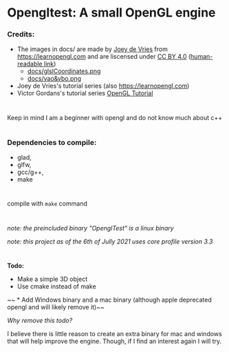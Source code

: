 # Opengltest: A small OpenGL engine 
### Credits:
* The images in docs/ are made by [Joey de Vries](https://twitter.com/JoeyDeVriez) from https://learnopengl.com and are liscensed under [CC BY 4.0](https://creativecommons.org/licenses/by/4.0/legalcode) ([human-readable link](https://creativecommons.org/licenses/by-nc/4.0/))
  * [docs/glslCoordinates.png](https://learnopengl.com/img/getting-started/ndc.png)
  * [docs/vao&vbo.png](https://learnopengl.com/img/getting-started/vertex_array_objects.png)
* Joey de Vries's tutorial series (also https://learnopengl.com)
* Victor Gordans's tutorial series [OpenGL Tutorial](https://www.youtube.com/watch?v=XpBGwZNyUh0&list=PLPaoO-vpZnumdcb4tZc4x5Q-v7CkrQ6M-)

#

Keep in mind I am a beginner with opengl and do not know much about c++

#

### Dependencies to **compile**:
* glad,
* glfw,
* gcc/g++,
* make

#

compile with `make` command

#

*note: the preincluded binary "OpenglTest" is a linux binary*

*note: this project as of the 6th of Jully 2021 uses core profile version 3.3*

#

**Todo:**
* Make a simple 3D object
* Use cmake instead of make



~~ * Add Windows binary and a mac binary (although apple deprecated opengl and will likely remove it)~~

*Why remove this todo?*

I believe there is little reason to create an extra binary for mac and windows that will help improve the engine. Though, if I find an interest again I will try.
